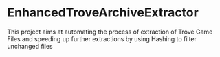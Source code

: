 # EnhancedTroveArchiveExtractor
This project aims at automating the process of extraction of Trove Game Files and speeding up further extractions by using Hashing to filter unchanged files
